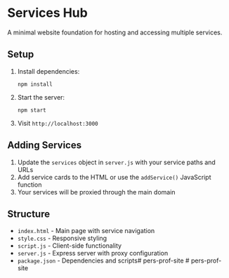 # Services Hub

A minimal website foundation for hosting and accessing multiple services.

## Setup

1. Install dependencies:
   ```
   npm install
   ```

2. Start the server:
   ```
   npm start
   ```

3. Visit `http://localhost:3000`

## Adding Services

1. Update the `services` object in `server.js` with your service paths and URLs
2. Add service cards to the HTML or use the `addService()` JavaScript function
3. Your services will be proxied through the main domain

## Structure

- `index.html` - Main page with service navigation
- `style.css` - Responsive styling
- `script.js` - Client-side functionality
- `server.js` - Express server with proxy configuration
- `package.json` - Dependencies and scripts#   p e r s - p r o f - s i t e  
 #   p e r s - p r o f - s i t e  
 